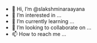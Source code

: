 - 👋 Hi, I’m @slakshminaraayana
- 👀 I’m interested in ...
- 🌱 I’m currently learning ...
- 💞️ I’m looking to collaborate on ...
- 📫 How to reach me ...

<!---
slakshminaraayana/slakshminaraayana is a ✨ special ✨ repository because its `README.md` (this file) appears on your GitHub profile.
You can click the Preview link to take a look at your changes.
--->
